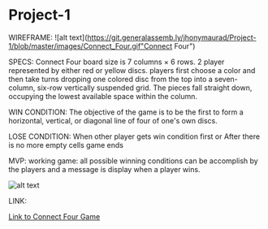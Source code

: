 # Project-1
WIREFRAME:
![alt text](https://git.generalassemb.ly/jhonymaurad/Project-1/blob/master/images/Connect_Four.gif"Connect Four")

SPECS:
Connect Four board size is 7 columns × 6 rows.
2 player represented by either red or yellow discs.
players first choose a color and then take turns dropping one colored disc from the top into a seven-column, six-row vertically suspended grid. The pieces fall straight down, occupying the lowest available space within the column.  

WIN CONDITION:
The objective of the game is to be the first to form a horizontal, vertical, or diagonal line of four of one's own discs.

LOSE CONDITION:
When other player gets win condition first or
After there is no more empty cells game ends

MVP:
working game: all possible winning conditions can be accomplish by the players and a message is display when a player wins.

![alt text](https://git.generalassemb.ly/jhonymaurad/Project-1/blob/master/images/wireframe.jpg "Connect Four")

LINK:

[Link to Connect Four Game](https://git.generalassemb.ly/jhonymaurad/Project-1/blob/master/index.html "Connect Four")
